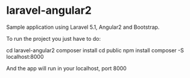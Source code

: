 # laravel-angular2

Sample application using Laravel 5.1, Angular2 and Bootstrap.

To run the project you just have to do:

  cd laravel-angular2
  composer install
  cd public
  npm install
  composer -S localhost:8000

And the app will run in your localhost, port 8000
